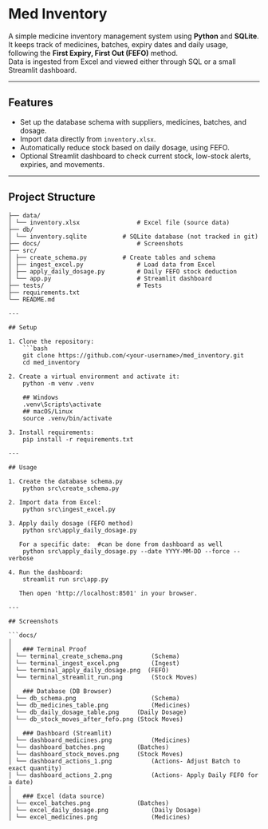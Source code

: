 # Med Inventory

A simple medicine inventory management system using **Python** and **SQLite**.  
It keeps track of medicines, batches, expiry dates and daily usage, following the **First Expiry, First Out (FEFO)** method.  
Data is ingested from Excel and viewed either through SQL or a small Streamlit dashboard.

---

## Features
- Set up the database schema with suppliers, medicines, batches, and dosage.
- Import data directly from `inventory.xlsx`.
- Automatically reduce stock based on daily dosage, using FEFO.
- Optional Streamlit dashboard to check current stock, low-stock alerts, expiries, and movements.

---

## Project Structure

```med_inventory/
├── data/
│ └── inventory.xlsx 				# Excel file (source data)
├── db/
│ └── inventory.sqlite 			# SQLite database (not tracked in git)
├── docs/							# Screenshots
├── src/
│ ├── create_schema.py 			# Create tables and schema
│ ├── ingest_excel.py 				# Load data from Excel
│ ├── apply_daily_dosage.py 		# Daily FEFO stock deduction
│ └── app.py 						# Streamlit dashboard
├── tests/							# Tests
├── requirements.txt
└── README.md

---

## Setup

1. Clone the repository:
	```bash
   	git clone https://github.com/<your-username>/med_inventory.git
   	cd med_inventory

2. Create a virtual environment and activate it:
   	python -m venv .venv
   	
	## Windows
   	.venv\Scripts\activate
	## macOS/Linux
	source .venv/bin/activate

3. Install requirements:
	pip install -r requirements.txt

---

## Usage

1. Create the database schema.py
	python src\create_schema.py

2. Import data from Excel:
	python src\ingest_excel.py

3. Apply daily dosage (FEFO method)
	python src\apply_daily_dosage.py

   For a specific date:  #can be done from dashboard as well
	python src\apply_daily_dosage.py --date YYYY-MM-DD --force --verbose

4. Run the dashboard:
	streamlit run src\app.py

   Then open 'http://localhost:8501' in your browser.

---

## Screenshots

```docs/
│
│	### Terminal Proof
│ └── terminal_create_schema.png 		(Schema)  
│ └── terminal_ingest_excel.png  		(Ingest)
│ └── terminal_apply_daily_dosage.png  (FEFO)
│ └── terminal_streamlit_run.png		(Stock Moves)
│
│	### Database (DB Browser)
│ └── db_schema.png 					(Schema) 
│ └── db_medicines_table.png			(Medicines)
│ └── db_daily_dosage_table.png		(Daily Dosage)
│ └── db_stock_moves_after_fefo.png	(Stock Moves)
│
│	### Dashboard (Streamlit)
│ └── dashboard_medicines.png			(Medicines)
│ └── dashboard_batches.png			(Batches)
│ └── dashboard_stock_moves.png		(Stock Moves)
│ └── dashboard_actions_1.png			(Actions- Adjust Batch to exact quantity)
│ └── dashboard_actions_2.png			(Actions- Apply Daily FEFO for a date)
│
│	### Excel (data source)
│ └── excel_batches.png				(Batches)
│ └── excel_daily_dosage.png			(Daily Dosage)
│ └── excel_medicines.png				(Medicines)